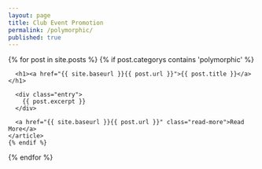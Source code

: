 ```yaml
---
layout: page
title: Club Event Promotion
permalink: /polymorphic/
published: true
---
```


<div class="posts">
  {% for post in site.posts %}
    {% if post.categorys contains 'polymorphic' %}
    <article class="post">
 
      <h1><a href="{{ site.baseurl }}{{ post.url }}">{{ post.title }}</a></h1>
 
      <div class="entry">
        {{ post.excerpt }}
      </div>
 
      <a href="{{ site.baseurl }}{{ post.url }}" class="read-more">Read More</a>
    </article>
    {% endif %}
  {% endfor %}
</div>